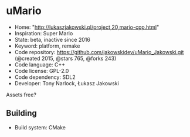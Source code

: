 # uMario

- Home: "http://lukaszjakowski.pl/project,20,mario-cpp.html"
- Inspiration: Super Mario
- State: beta, inactive since 2016
- Keyword: platform, remake
- Code repository: https://github.com/jakowskidev/uMario_Jakowski.git (@created 2015, @stars 765, @forks 243)
- Code language: C++
- Code license: GPL-2.0
- Code dependency: SDL2
- Developer: Tony Narlock, Łukasz Jakowski

Assets free?

## Building

- Build system: CMake
